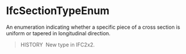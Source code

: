 IfcSectionTypeEnum
==================

An enumeration indicating whether a specific piece of a cross section is uniform or tapered in longitudinal direction.

> HISTORY&nbsp; New type in IFC2x2.
